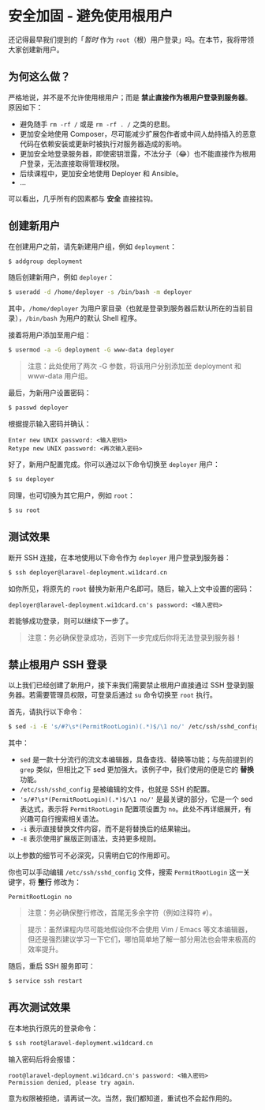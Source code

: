 # 安全加固 - 避免使用根用户

还记得最早我们提到的「*暂时* 作为 `root`（根）用户登录」吗。在本节，我将带领大家创建新用户。

## 为何这么做？

严格地说，并不是不允许使用根用户；而是 **禁止直接作为根用户登录到服务器**。原因如下：

- 避免随手 `rm -rf /` 或是 `rm -rf . /` 之类的悲剧。
- 更加安全地使用 Composer，尽可能减少扩展包作者或中间人劫持插入的恶意代码在依赖安装或更新时被执行对服务器造成的影响。
- 更加安全地登录服务器，即使密钥泄露，不法分子（😂）也不能直接作为根用户登录，无法直接取得管理权限。
- 后续课程中，更加安全地使用 Deployer 和 Ansible。
- ...

可以看出，几乎所有的因素都与 **安全** 直接挂钩。

## 创建新用户

在创建用户之前，请先新建用户组，例如 `deployment`：

```bash
$ addgroup deployment
```

随后创建新用户，例如 `deployer`：

```bash
$ useradd -d /home/deployer -s /bin/bash -m deployer
```

其中，`/home/deployer` 为用户家目录（也就是登录到服务器后默认所在的当前目录），`/bin/bash` 为用户的默认 Shell 程序。

接着将用户添加至用户组：

```bash
$ usermod -a -G deployment -G www-data deployer
```

> 注意：此处使用了两次 -G 参数，将该用户分别添加至 deployment 和 www-data 用户组。

最后，为新用户设置密码：

```bash
$ passwd deployer
```

根据提示输入密码并确认：

```
Enter new UNIX password: <输入密码>
Retype new UNIX password: <再次输入密码>
```

好了，新用户配置完成。你可以通过以下命令切换至 `deployer` 用户：

```bash
$ su deployer
```

同理，也可切换为其它用户，例如 `root`：

```bash
$ su root
```

## 测试效果

断开 SSH 连接，在本地使用以下命令作为 `deployer` 用户登录到服务器：

```bash
$ ssh deployer@laravel-deployment.wi1dcard.cn
```

如你所见，将原先的 `root` 替换为新用户名即可。随后，输入上文中设置的密码：

```
deployer@laravel-deployment.wi1dcard.cn's password: <输入密码>
```

若能够成功登录，则可以继续下一步了。

> 注意：务必确保登录成功，否则下一步完成后你将无法登录到服务器！

## 禁止根用户 SSH 登录

以上我们已经创建了新用户，接下来我们需要禁止根用户直接通过 SSH 登录到服务器。若需要管理员权限，可登录后通过 `su` 命令切换至 `root` 执行。

首先，请执行以下命令：

```bash
$ sed -i -E 's/#?\s*(PermitRootLogin)(.*)$/\1 no/' /etc/ssh/sshd_config
```

其中：

- `sed` 是一款十分流行的流文本编辑器，具备查找、替换等功能；与先前提到的 `grep` 类似，但相比之下 sed 更加强大。该例子中，我们使用的便是它的 **替换** 功能。
- `/etc/ssh/sshd_config` 是被编辑的文件，也就是 SSH 的配置。
- `'s/#?\s*(PermitRootLogin)(.*)$/\1 no/'` 是最关键的部分，它是一个 sed 表达式，表示将 `PermitRootLogin` 配置项设置为 `no`。此处不再详细展开，有兴趣可自行搜索相关语法。
- `-i` 表示直接替换文件内容，而不是将替换后的结果输出。
- `-E` 表示使用扩展版正则语法，支持更多规则。

以上参数的细节可不必深究，只需明白它的作用即可。

你也可以手动编辑 `/etc/ssh/sshd_config` 文件，搜索 `PermitRootLogin` 这一关键字，将 **整行** 修改为：

```
PermitRootLogin no
```

> 注意：务必确保整行修改，首尾无多余字符（例如注释符 `#`）。

> 提示：虽然课程内尽可能地假设你不会使用 Vim / Emacs 等文本编辑器，但还是强烈建议学习一下它们，哪怕简单地了解一部分用法也会带来极高的效率提升。

随后，重启 SSH 服务即可：

```bash
$ service ssh restart
```

## 再次测试效果

在本地执行原先的登录命令：

```bash
$ ssh root@laravel-deployment.wi1dcard.cn
```

输入密码后将会报错：

```
root@laravel-deployment.wi1dcard.cn's password: <输入密码>
Permission denied, please try again.
```

意为权限被拒绝，请再试一次。当然，我们都知道，重试也不会起作用的。
